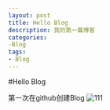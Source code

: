 ```yaml
---
layout: post
title: Hello Blog
description: 我的第一篇博客
categories:
-Blog
tags:
- Blog
---
```


#Hello Blog

第一次在github创建Blog
![111](http://www.28400.net/uploadfile/2011/1229/20111229113135683.jpg)